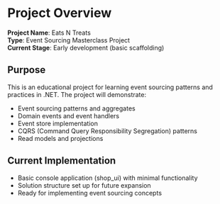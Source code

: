 # Project Overview

**Project Name**: Eats N Treats  
**Type**: Event Sourcing Masterclass Project  
**Current Stage**: Early development (basic scaffolding)

## Purpose
This is an educational project for learning event sourcing patterns and practices in .NET. The project will demonstrate:
- Event sourcing patterns and aggregates
- Domain events and event handlers
- Event store implementation
- CQRS (Command Query Responsibility Segregation) patterns
- Read models and projections

## Current Implementation
- Basic console application (shop_ui) with minimal functionality
- Solution structure set up for future expansion
- Ready for implementing event sourcing concepts
